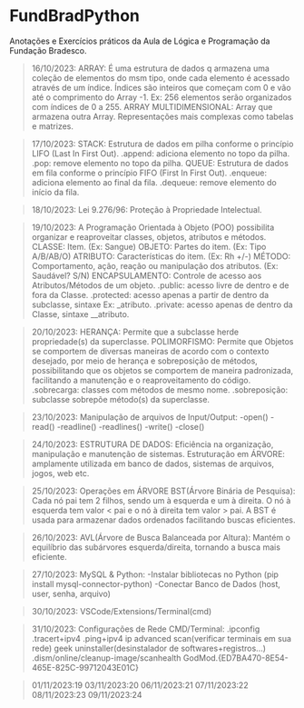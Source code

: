 # FundBradPython
Anotações e Exercícios práticos da Aula de Lógica e Programação da Fundação Bradesco.

>16/10/2023:
ARRAY: É uma estrutura de dados q armazena uma coleção de elementos do msm tipo, onde cada elemento é acessado através de um índice. Índices são inteiros que começam com 0 e vão até o comprimento do Array -1. Ex: 256 elementos serão organizados com índices de 0 a 255.
ARRAY MULTIDIMENSIONAL: Array que armazena outra Array. Representações mais complexas como tabelas e matrizes.

>17/10/2023:
STACK: Estrutura de dados em pilha conforme o princípio LIFO (Last In First Out).
.append: adiciona elemento no topo da pilha.
.pop: remove elemento no topo da pilha.
QUEUE: Estrutura de dados em fila conforme o princípio FIFO (First In First Out).
.enqueue: adiciona elemento ao final da fila.
.dequeue: remove elemento do início da fila.

>18/10/2023:
Lei 9.276/96: Proteção à Propriedade Intelectual.

>19/10/2023:
A Programação Orientada à Objeto (POO) possibilita organizar e reaproveitar classes, objetos, atributos e métodos.
CLASSE: Item. (Ex: Sangue)
OBJETO: Partes do item. (Ex: Tipo A/B/AB/O)
ATRIBUTO: Características do item. (Ex: Rh +/-)
MÉTODO: Comportamento, ação, reação ou manipulação dos atributos. (Ex: Saudável? S/N)
ENCAPSULAMENTO: Controle de acesso aos Atributos/Métodos de um objeto.
.public: acesso livre de dentro e de fora da Classe.
.protected: acesso apenas a partir de dentro da subclasse, sintaxe Ex: _atributo.
.private: acesso apenas de dentro da Classe, sintaxe __atributo.

>20/10/2023:
HERANÇA: Permite que a subclasse herde propriedade(s) da superclasse.
POLIMORFISMO: Permite que Objetos se comportem de diversas maneiras de acordo com o contexto desejado, por meio de herança e sobreposição de métodos, possibilitando que os objetos se comportem de maneira padronizada, facilitando a manutenção e o reaproveitamento do código.
.sobrecarga: classes com métodos de mesmo nome.
.sobreposição: subclasse sobrepõe método(s) da superclasse.

>23/10/2023:
Manipulação de arquivos de Input/Output:
-open()
-read()
-readline()
-readlines()
-write()
-close()

>24/10/2023:
ESTRUTURA DE DADOS:
Eficiência na organização, manipulação e manutenção de sistemas.
Estruturação em ÁRVORE: amplamente utilizada em banco de dados, sistemas de arquivos, jogos, web etc.

>25/10/2023:
Operações em ÁRVORE
BST(Árvore Binária de Pesquisa):
Cada nó pai tem 2 filhos, sendo um à esquerda e um à direita.
O nó à esquerda tem valor < pai e o nó à direita tem valor > pai.
A BST é usada para armazenar dados ordenados facilitando buscas eficientes.

>26/10/2023:
AVL(Árvore de Busca Balanceada por Altura):
Mantém o equilíbrio das subárvores esquerda/direita, tornando a busca mais eficiente.

>27/10/2023:
MySQL & Python:
-Instalar bibliotecas no Python (pip install mysql-connector-python)
-Conectar Banco de Dados (host, user, senha, arquivo)

>30/10/2023:
VSCode/Extensions/Terminal(cmd)

>31/10/2023:
Configurações de Rede
CMD/Terminal:
.ipconfig
.tracert+ipv4
.ping+ipv4
ip advanced scan(verificar terminais em sua rede)
geek uninstaller(desinstalador de softwares+registros...)
.dism/online/cleanup-image/scanhealth
GodMod.{ED7BA470-8E54-465E-825C-99712043E01C}

>01/11/2023:19
>03/11/2023:20
>06/11/2023:21
>07/11/2023:22
>08/11/2023:23
>09/11/2023:24
